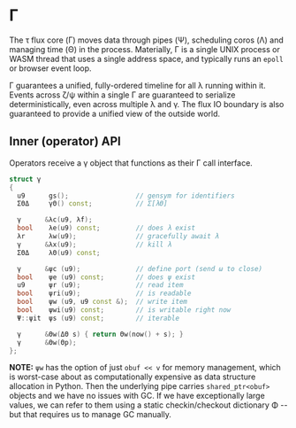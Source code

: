 # Γ
The τ flux core (Γ) moves data through pipes (Ψ), scheduling coros (Λ) and managing time (Θ) in the process. Materially, Γ is a single UNIX process or WASM thread that uses a single address space, and typically runs an `epoll` or browser event loop.

Γ guarantees a unified, fully-ordered timeline for all λ running within it. Events across ζ/ψ within a single Γ are guaranteed to serialize deterministically, even across multiple λ and γ. The flux IO boundary is also guaranteed to provide a unified view of the outside world.


## Inner (operator) API
Operators receive a γ object that functions as their Γ call interface.

```cpp
struct γ
{
  u9      gs();                 // gensym for identifiers
  ΣΘΔ     γΘ() const;           // Σ[λΘ]

  γ      &λc(u9, λf);
  bool    λe(u9) const;         // does λ exist
  λr      λw(u9);               // gracefully await λ
  γ      &λx(u9);               // kill λ
  ΣΘΔ     λΘ(u9) const;

  γ      &ψc (u9);              // define port (send ω to close)
  bool    ψe (u9) const;        // does ψ exist
  u9      ψr (u9);              // read item
  bool    ψri(u9);              // is readable
  bool    ψw (u9, u9 const &);  // write item
  bool    ψwi(u9) const;        // is writable right now
  Ψ::ψit  ψs (u9) const;        // iterable

  γ      &Θw(ΔΘ s) { return Θw(now() + s); }
  γ      &Θw(Θp);
};
```

**NOTE:** `ψw` has the option of just `obuf << v` for memory management, which is worst-case about as computationally expensive as data structure allocation in Python. Then the underlying pipe carries `shared_ptr<obuf>` objects and we have no issues with GC. If we have exceptionally large values, we can refer to them using a static checkin/checkout dictionary Φ -- but that requires us to manage GC manually.
